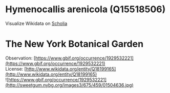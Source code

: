 
Hymenocallis arenicola (Q15518506)
==================================
  
Visualize Wikidata on [Scholia](https://scholia.toolforge.org/taxon/Q15518506)
# The New York Botanical Garden
  
Observation: [https://www.gbif.org/occurrence/1929532221](https://www.gbif.org/occurrence/1929532221)  
License: [http://www.wikidata.org/entity/Q18199165](http://www.wikidata.org/entity/Q18199165)  
![https://www.gbif.org/occurrence/1929532221](http://sweetgum.nybg.org/images3/675/459/01504636.jpg)